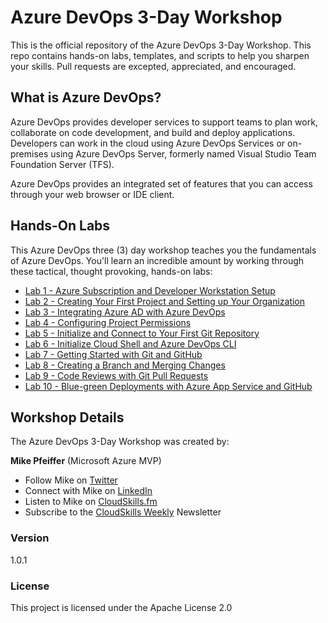 # Azure DevOps 3-Day Workshop

This is the official repository of the Azure DevOps 3-Day Workshop. This repo contains hands-on labs, templates, and scripts to help you sharpen your skills. Pull requests are excepted, appreciated, and encouraged.

## What is Azure DevOps?

Azure DevOps provides developer services to support teams to plan work, collaborate on code development, and build and deploy applications. Developers can work in the cloud using Azure DevOps Services or on-premises using Azure DevOps Server, formerly named Visual Studio Team Foundation Server (TFS).

Azure DevOps provides an integrated set of features that you can access through your web browser or IDE client.

## Hands-On Labs

This Azure DevOps three (3) day workshop teaches you the fundamentals of Azure DevOps. You'll learn an incredible amount by working through these tactical, thought provoking, hands-on labs:

* [Lab 1 - Azure Subscription and Developer Workstation Setup](https://github.com/mikepfeiffer/azure-devops-labs/Labs/tree/master/Lab%201)
* [Lab 2 - Creating Your First Project and Setting up Your Organization](https://github.com/mikepfeiffer/azure-devops-labs/tree/master/Lab%202)
* [Lab 3 - Integrating Azure AD with Azure DevOps](https://github.com/mikepfeiffer/azure-devops-labs/tree/master/Lab%203)
* [Lab 4 - Configuring Project Permissions](https://github.com/mikepfeiffer/azure-devops-labs/tree/master/Lab%204)
* [Lab 5 - Initialize and Connect to Your First Git Repository](https://github.com/mikepfeiffer/azure-devops-labs/tree/master/Lab%205)
* [Lab 6 - Initialize Cloud Shell and Azure DevOps CLI](https://github.com/mikepfeiffer/azure-devops-labs/tree/master/Lab%206)
* [Lab 7 - Getting Started with Git and GitHub](https://github.com/mikepfeiffer/azure-devops-labs/tree/master/Lab%207)
* [Lab 8 - Creating a Branch and Merging Changes](https://github.com/mikepfeiffer/azure-devops-labs/tree/master/Lab%208)
* [Lab 9 - Code Reviews with Git Pull Requests](https://github.com/mikepfeiffer/azure-devops-labs/tree/master/Lab%209)
* [Lab 10 - Blue-green Deployments with Azure App Service and GitHub](https://github.com/mikepfeiffer/azure-devops-labs/tree/master/Lab%2010)

## Workshop Details

The Azure DevOps 3-Day Workshop was created by:

**Mike Pfeiffer** (Microsoft Azure MVP)
* Follow Mike on [Twitter](https://twitter.com/mike_pfeiffer)
* Connect with Mike on [LinkedIn](https://www.linkedin.com/in/mpfeiffer/)
* Listen to Mike on [CloudSkills.fm](https://cloudskills.fm)
* Subscribe to the [CloudSkills Weekly](https://mikepfeiffer.io/subscribe) Newsletter

### Version

1.0.1

### License

This project is licensed under the Apache License 2.0